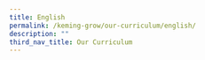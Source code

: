 ```yaml
---
title: English
permalink: /keming-grow/our-curriculum/english/
description: ""
third_nav_title: Our Curriculum
---
```

